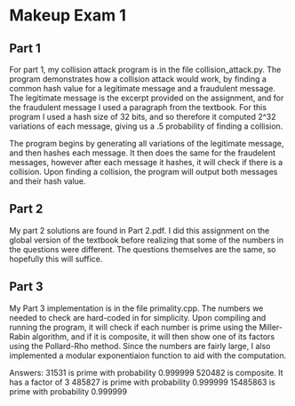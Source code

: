 # Makeup Exam 1

## Part 1

For part 1, my collision attack program is in the file collision_attack.py. The program 
demonstrates how a collision attack would work, by finding a common hash value for a legitimate
message and a fraudulent message.  The legitimate message is the excerpt provided on the assignment, 
and for the fraudulent message I used a paragraph from the textbook.  For this program I used a 
hash size of 32 bits, and so therefore it computed 2^32 variations of each message, giving us a .5 
probability of finding a collision.

The program begins by generating all variations of the legitimate message, and then hashes each message.
It then does the same for the fraudelent messages, however after each message it hashes, it will check if
there is a collision.  Upon finding a collision, the program will output both messages and their hash value.

## Part 2

My part 2 solutions are found in Part 2.pdf.  I did this assignment on the global version of the textbook
before realizing that some of the numbers in the questions were different.  The questions themselves are the
same, so hopefully this will suffice.

## Part 3

My Part 3 implementation is in the file primality.cpp.  The numbers we needed to check are hard-coded in 
for simplicity. Upon compiling and running the program, it will check if each number is prime using the
Miller-Rabin algorithm, and if it is composite, it will then show one of its factors using the Pollard-Rho method.
Since the numbers are fairly large, I also implemented a modular exponentiaion function to aid with the computation.

Answers:
31531 is prime with probability 0.999999
520482 is composite. It has a factor of 3
485827 is prime with probability 0.999999
15485863 is prime with probability 0.999999

